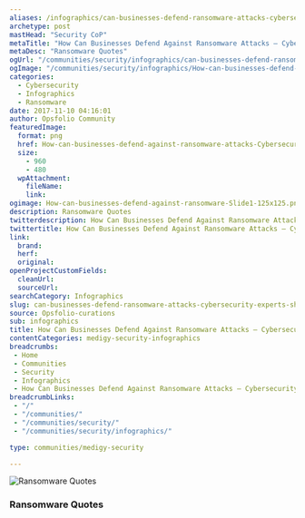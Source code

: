 ```yaml
---
aliases: /infographics/can-businesses-defend-ransomware-attacks-cybersecurity-experts-share-thoughts
archetype: post
mastHead: "Security CoP"
metaTitle: "How Can Businesses Defend Against Ransomware Attacks – Cybersecurity Experts Share Their Thoughts!"
metaDesc: "Ransomware Quotes" 
ogUrl: "/communities/security/infographics/can-businesses-defend-ransomware-attacks-cybersecurity-experts-share-thoughts"
ogImage: "/communities/security/infographics/How-can-businesses-defend-against-ransomware-attacks-Cybersecurity-experts-share-their-thoughts.jpg"
categories:
  - Cybersecurity
  - Infographics
  - Ransomware
date: 2017-11-10 04:16:01
author: Opsfolio Community
featuredImage:
  format: png
  href: How-can-businesses-defend-against-ransomware-attacks-Cybersecurity-experts-share-their-thoughts.jpg
  size:
    - 960
    - 480
  wpAttachment:
    fileName:
    link:
ogimage: How-can-businesses-defend-against-ransomware-Slide1-125x125.png
description: Ransomware Quotes
twitterdescription: How Can Businesses Defend Against Ransomware Attacks – Cybersecurity Experts Share Their Thoughts!
twittertitle: How Can Businesses Defend Against Ransomware Attacks – Cybersecurity Experts Share Their Thoughts!
link:
  brand:
  herf:
  original:
openProjectCustomFields:
  cleanUrl:
  sourceUrl:
searchCategory: Infographics
slug: can-businesses-defend-ransomware-attacks-cybersecurity-experts-share-thoughts
source: Opsfolio-curations
sub: infographics
title: How Can Businesses Defend Against Ransomware Attacks – Cybersecurity Experts Share Their Thoughts!
contentCategories: medigy-security-infographics
breadcrumbs:
 - Home
 - Communities
 - Security
 - Infographics
 - How Can Businesses Defend Against Ransomware Attacks – Cybersecurity Experts Share Their Thoughts!
breadcrumbLinks:
 - "/"
 - "/communities/"
 - "/communities/security/"
 - "/communities/security/infographics/"

type: communities/medigy-security

---
```

![Ransomware Quotes](/communities/security/infographics/How-can-businesses-defend-against-ransomware-attacks-Cybersecurity-experts-share-their-thoughts.jpg)

### Ransomware Quotes

